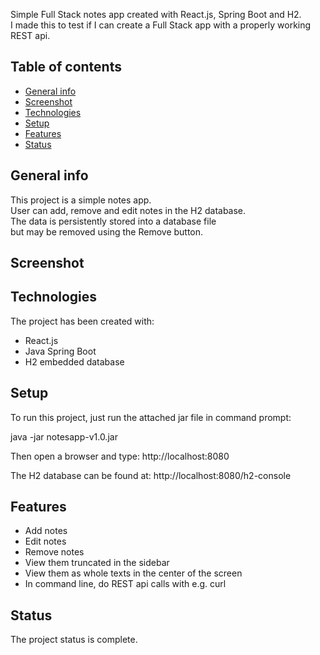 Simple Full Stack notes app created with React.js, Spring Boot and H2.<br/> 
I made this to test if I can create a Full Stack app with a properly working REST api.

## Table of contents
* [General info](#general-info)
* [Screenshot](#screenshot)
* [Technologies](#technologies)
* [Setup](#setup)
* [Features](#features)
* [Status](#status)

## General info
This project is a simple notes app.<br/>
User can add, remove and edit notes in the H2 database.<br/>
The data is persistently stored into a database file<br/>
but may be removed using the Remove button.

## Screenshot



## Technologies
The project has been created with:
* React.js
* Java Spring Boot
* H2 embedded database
	
## Setup
To run this project, just run the attached jar file in command prompt:

java -jar notesapp-v1.0.jar

Then open a browser and type:
http://localhost:8080

The H2 database can be found at:
http://localhost:8080/h2-console

## Features

- Add notes
- Edit notes
- Remove notes
- View them truncated in the sidebar
- View them as whole texts in the center of the screen
- In command line, do REST api calls with e.g. curl

## Status

The project status is complete.